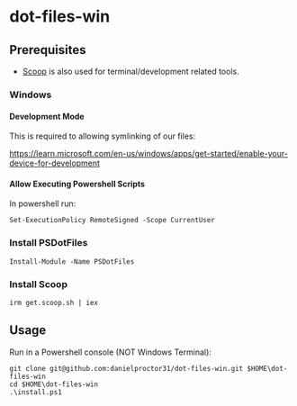 # dot-files-win

## Prerequisites
- [Scoop](https://scoop.sh/) is also used for terminal/development related tools.

### Windows

#### Development Mode
This is required to allowing symlinking of our files:

https://learn.microsoft.com/en-us/windows/apps/get-started/enable-your-device-for-development


#### Allow Executing Powershell Scripts

In powershell run:

```
Set-ExecutionPolicy RemoteSigned -Scope CurrentUser
```

### Install PSDotFiles

```
Install-Module -Name PSDotFiles
```

### Install Scoop

```
irm get.scoop.sh | iex
```

## Usage

Run in a Powershell console (NOT Windows Terminal):
```
git clone git@github.com:danielproctor31/dot-files-win.git $HOME\dot-files-win
cd $HOME\dot-files-win
.\install.ps1
```
